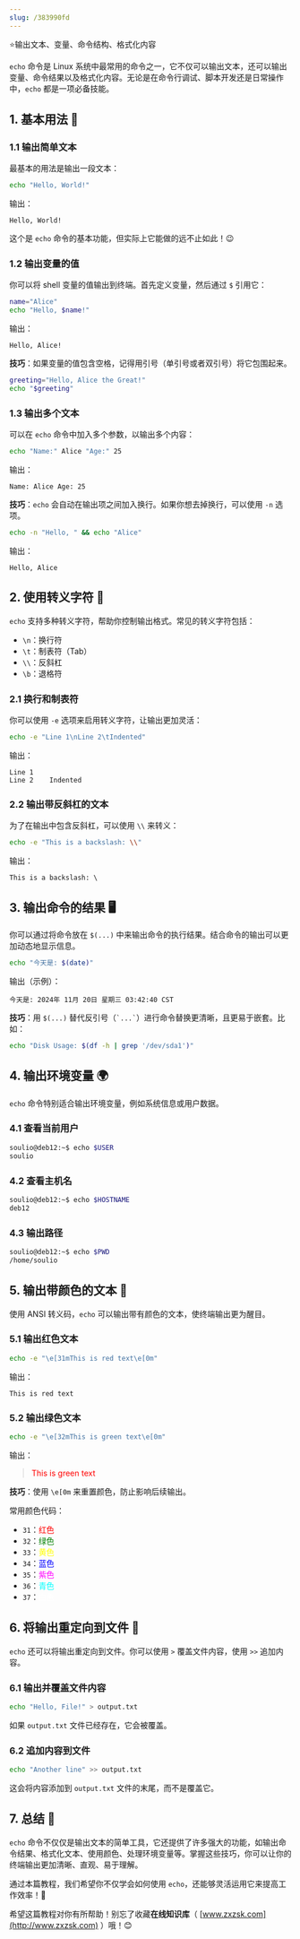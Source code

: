 ```yaml
---
slug: /383990fd
---
```

⭐输出文本、变量、命令结构、格式化内容

`echo` 命令是 Linux 系统中最常用的命令之一，它不仅可以输出文本，还可以输出变量、命令结果以及格式化内容。无论是在命令行调试、脚本开发还是日常操作中，`echo` 都是一项必备技能。

## 1. 基本用法 📝

### 1.1 输出简单文本

最基本的用法是输出一段文本：

```bash
echo "Hello, World!"
```

输出：

```
Hello, World!
```

这个是 `echo` 命令的基本功能，但实际上它能做的远不止如此！😉

### 1.2 输出变量的值

你可以将 shell 变量的值输出到终端。首先定义变量，然后通过 `$` 引用它：

```bash
name="Alice"
echo "Hello, $name!"
```

输出：

```
Hello, Alice!
```

**技巧**：如果变量的值包含空格，记得用引号（单引号或者双引号）将它包围起来。

```bash
greeting="Hello, Alice the Great!"
echo "$greeting"
```

### 1.3 输出多个文本

可以在 `echo` 命令中加入多个参数，以输出多个内容：

```bash
echo "Name:" Alice "Age:" 25
```

输出：

```
Name: Alice Age: 25
```

**技巧**：`echo` 会自动在输出项之间加入换行。如果你想去掉换行，可以使用 `-n` 选项。

```bash
echo -n "Hello, " && echo "Alice"
```

输出：

```
Hello, Alice
```

## 2. 使用转义字符 🔑

`echo` 支持多种转义字符，帮助你控制输出格式。常见的转义字符包括：

- `\n`：换行符
- `\t`：制表符（Tab）
- `\\`：反斜杠
- `\b`：退格符

### 2.1 换行和制表符

你可以使用 `-e` 选项来启用转义字符，让输出更加灵活：

```bash
echo -e "Line 1\nLine 2\tIndented"
```

输出：

```
Line 1
Line 2    Indented
```

### 2.2 输出带反斜杠的文本

为了在输出中包含反斜杠，可以使用 `\\` 来转义：

```bash
echo -e "This is a backslash: \\"
```

输出：

```
This is a backslash: \
```

## 3. 输出命令的结果 🖥️

你可以通过将命令放在 `$(...)` 中来输出命令的执行结果。结合命令的输出可以更加动态地显示信息。

```bash
echo "今天是: $(date)"
```

输出（示例）：

```
今天是: 2024年 11月 20日 星期三 03:42:40 CST
```

**技巧**：用 `$(...)` 替代反引号（`` `...` ``）进行命令替换更清晰，且更易于嵌套。比如：

```bash
echo "Disk Usage: $(df -h | grep '/dev/sda1')"
```

## 4. 输出环境变量 🌍

`echo` 命令特别适合输出环境变量，例如系统信息或用户数据。

### 4.1 查看当前用户

```bash
soulio@deb12:~$ echo $USER
soulio
```

### 4.2 查看主机名

```bash
soulio@deb12:~$ echo $HOSTNAME
deb12
```

### 4.3 输出路径

```bash
soulio@deb12:~$ echo $PWD
/home/soulio
```

## 5. 输出带颜色的文本 🎨

使用 ANSI 转义码，`echo` 可以输出带有颜色的文本，使终端输出更为醒目。

### 5.1 输出红色文本

```bash
echo -e "\e[31mThis is red text\e[0m"
```

输出：

```
This is red text
```

### 5.2 输出绿色文本

```bash
echo -e "\e[32mThis is green text\e[0m"
```

输出：

> <font color="red">This is green text</font>

**技巧**：使用 `\e[0m` 来重置颜色，防止影响后续输出。

常用颜色代码：

- `31`：<font color="red">红色</font>
- `32`：<font color="green">绿色</font>
- `33`：<font color="yellow">黄色</font>
- `34`：<font color="blue">蓝色</font>
- `35`：<font color="magenta">紫色</font>
- `36`：<font color="cyan">青色</font>
- `37`：<font color="white">白色</font>

## 6. 将输出重定向到文件 📄

`echo` 还可以将输出重定向到文件。你可以使用 `>` 覆盖文件内容，使用 `>>` 追加内容。

### 6.1 输出并覆盖文件内容

```bash
echo "Hello, File!" > output.txt
```

如果 `output.txt` 文件已经存在，它会被覆盖。

### 6.2 追加内容到文件

```bash
echo "Another line" >> output.txt
```

这会将内容添加到 `output.txt` 文件的末尾，而不是覆盖它。

## 7. 总结 🌟

`echo` 命令不仅仅是输出文本的简单工具，它还提供了许多强大的功能，如输出命令结果、格式化文本、使用颜色、处理环境变量等。掌握这些技巧，你可以让你的终端输出更加清晰、直观、易于理解。

通过本篇教程，我们希望你不仅学会如何使用 `echo`，还能够灵活运用它来提高工作效率！🚀

希望这篇教程对你有所帮助！别忘了收藏**在线知识库**（ [www.zxzsk.com](http://www.zxzsk.com) ）哦！😊

